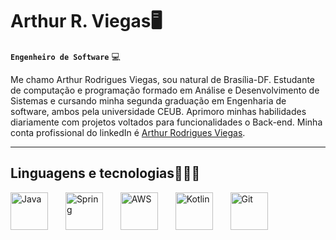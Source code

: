 # Arthur R. Viegas🖥️
**`Engenheiro de Software`** 💻

Me chamo Arthur Rodrigues Viegas, sou natural de Brasília-DF. Estudante de computação e programação formado em Análise e Desenvolvimento de Sistemas e cursando minha segunda graduação em Engenharia de software, ambos pela universidade CEUB. Aprimoro minhas habilidades diariamente com projetos voltados para funcionalidades o Back-end. Minha conta profissional do linkedIn é [Arthur Rodrigues Viegas](https://www.linkedin.com/in/arthur-rvieg/).

---

## Linguagens e tecnologias👨🏻‍💻

<div align="left">
  <img title="Java" src="https://cdn.jsdelivr.net/gh/devicons/devicon@latest/icons/java/java-original.svg" height="60" alt"Java" />
  <img width="20" />
  <img title="Spring" src="https://cdn.jsdelivr.net/gh/devicons/devicon@latest/icons/spring/spring-original.svg" height="60" alt"SpringBoot" />
  <img width="20" />
  <img title="AWS" src="https://cdn.jsdelivr.net/gh/devicons/devicon@latest/icons/amazonwebservices/amazonwebservices-original-wordmark.svg" height="60" alt"AWS" />
  <img width="20" />
  <img title="Kotlin" src="https://cdn.jsdelivr.net/gh/devicons/devicon@latest/icons/kotlin/kotlin-original.svg" height="60" alt"Kotlin" />
  <img width="20" />
  <img title="Git" src="https://cdn.jsdelivr.net/gh/devicons/devicon@latest/icons/git/git-original.svg" height="60" alt"Git" />
  <img width="20" />
</div>   
